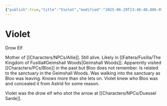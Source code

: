 ```yaml
---
{"publish":true,"title":"Violet","modified":"2025-06-29T13:46:48.886-07:00","cssclasses":""}
---
```




# Violet

Drow Elf

Mother of [[Characters/NPCs/Allie]]. Still alive. Likely in [[Faltera/Fusilla/The Kingdom of Fusilla#Geimshall Woods\|Geimshall Woods]]. Apparently visited [[Characters/PCs/Bloo]] in the past but Bloo does not remember. Is related to the sanctuary in the Geimshall Woods. Was walking into the sanctuary as Bloo was leaving. Knows more than she lets on. Violet knew who Bloo was and concealed it from Astrid for some reason.

Violet was the drow elf who shot the arrow at [[Characters/NPCs/Duessel Sarde]].
